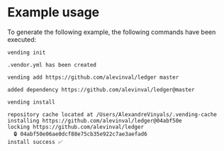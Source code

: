 # Example usage

To generate the following example, the following commands have been executed:

```
vending init

.vendor.yml has been created
```

```
vending add https://github.com/alevinval/ledger master

added dependency https://github.com/alevinval/ledger@master
```

```
vending install

repository cache located at /Users/AlexandreVinyals/.vending-cache
installing https://github.com/alevinval/ledger@04abf50e
locking https://github.com/alevinval/ledger
  🔒 04abf50e06ae0dcf88e75cb35e922c7ae3aefad6
install success ✅
```
